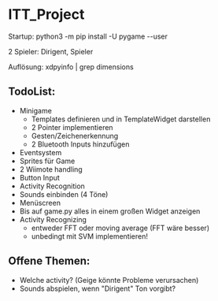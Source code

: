 # ITT_Project

Startup:
python3 -m pip install -U pygame --user

2 Spieler: Dirigent, Spieler

Auflösung: xdpyinfo | grep dimensions

## TodoList:

- Minigame
    - Templates definieren und in TemplateWidget darstellen
    - 2 Pointer implementieren
    - Gesten/Zeichenerkennung
    - 2 Bluetooth Inputs hinzufügen
- Eventsystem
- Sprites für Game
- 2 Wiimote handling
- Button Input
- Activity Recognition
- Sounds einbinden (4 Töne)
- Menüscreen
- Bis auf game.py alles in einem großen Widget anzeigen
- Activity Recognizing
    - entweder FFT oder moving average (FFT wäre besser)
    - unbedingt mit SVM implementieren!


## Offene Themen:

- Welche activity? (Geige könnte Probleme verursachen)
- Sounds abspielen, wenn "Dirigent" Ton vorgibt?
